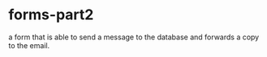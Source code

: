 # forms-part2
a form that is able to send a message to the database and forwards a copy to the email.
